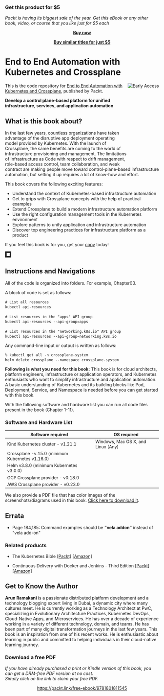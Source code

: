 
### Get this product for $5

<i>Packt is having its biggest sale of the year. Get this eBook or any other book, video, or course that you like just for $5 each</i>


<b><p align='center'>[Buy now](https://packt.link/9781801811545)</p></b>


<b><p align='center'>[Buy similar titles for just $5](https://subscription.packtpub.com/search)</p></b>


# End to End Automation with Kubernetes and Crossplane
<a href="https://www.packtpub.com/cloud-networking/end-to-end-automation-with-kubernetes-and-crossplane?utm_source=github&utm_medium=repository&utm_campaign=9781801811545"><img src="https://static.packt-cdn.com/products/9781801811545/cover/smaller" alt="Early Access" height="256px" align="right"></a>

This is the code repository for [End to End Automation with Kubernetes and Crossplane](https://www.packtpub.com/cloud-networking/end-to-end-automation-with-kubernetes-and-crossplane?utm_source=github&utm_medium=repository&utm_campaign=9781801811545), published by Packt.

**Develop a control plane-based platform for unified infrastructure, services, and application automation**

## What is this book about?
In the last few years, countless organizations have taken advantage of the disruptive app deployment operating model provided by Kubernetes. With the launch of Crossplane, the same benefits are coming to the world of infrastructure provisioning and management. The limitations of Infrastructure as Code with respect to drift management, role-based access control, team collaboration, and weak contract are making people move toward control-plane-based infrastructure automation, but setting it up requires a lot of know-how and effort. 

This book covers the following exciting features:
* Understand the context of Kubernetes-based infrastructure automation
* Get to grips with Crossplane concepts with the help of practical examples
* Extend Crossplane to build a modern infrastructure automation platform
* Use the right configuration management tools in the Kubernetes environment
* Explore patterns to unify application and infrastructure automation
* Discover top engineering practices for infrastructure platform as a product

If you feel this book is for you, get your [copy](https://www.amazon.com/dp/1801811547) today!

<a href="https://www.packtpub.com/?utm_source=github&utm_medium=banner&utm_campaign=GitHubBanner"><img src="https://raw.githubusercontent.com/PacktPublishing/GitHub/master/GitHub.png" 
alt="https://www.packtpub.com/" border="5" /></a>

## Instructions and Navigations
All of the code is organized into folders. For example, Chapter03.

A block of code is set as follows:
```
# List all resources
kubectl api-resources

# List resources in the "apps" API group
kubectl api-resources --api-group=apps

# List resources in the "networking.k8s.io" API group
kubectl api-resources --api-group=networking.k8s.io
```
Any command-line input or output is written as follows:
```
% kubectl get all -n crossplane-system
helm delete crossplane --namespace crossplane-system
```

**Following is what you need for this book:**
This book is for cloud architects, platform engineers, infrastructure or application operators, and Kubernetes enthusiasts who want to simplify infrastructure and application automation. A basic understanding of Kubernetes and its building blocks like Pod, Deployment, Service, and Namespace is needed before you can get started with this book.

With the following software and hardware list you can run all code files present in the book (Chapter 1-11).
### Software and Hardware List
| Software required | OS required |
| ------------------------------------ | ----------------------------------- |
| Kind Kubernetes cluster - v1.21.1 | Windows, Mac OS X, and Linux (Any) |
| Crossplane -v.15.0 (minimum Kubernetes v1.16.0) |  |
| Helm v3.8.0 (minimum Kubernetes v3.0.0) |  |
| GCP Crossplane provider - v0.18.0 |  |
| AWS Crossplane provider - v0.23.0 |  |

We also provide a PDF file that has color images of the screenshots/diagrams used in this book. [Click here to download it](https://packt.link/1j9JK).

<!-- 

-->
## Errata

* Page 184,185: Command examples should be **"vela addon"** instead of "vela add-on"

<!-- 

-->

### Related products
* The Kubernetes Bible [[Packt]](https://www.packtpub.com/product/the-kubernetes-bible/9781838827694?utm_source=github&utm_medium=repository&utm_campaign=9781838827694) [[Amazon]](https://www.amazon.com/dp/1838827692)

* Continuous Delivery with Docker and Jenkins - Third Edition [[Packt]](https://www.packtpub.com/product/continuous-delivery-with-docker-and-jenkins/9781803237480?utm_source=github&utm_medium=repository&utm_campaign=9781803237480) [[Amazon]](https://www.amazon.com/dp/1803237481)

## Get to Know the Author
**Arun Ramakani**
is a passionate distributed platform development and a technology blogging expert living in Dubai, a dynamic city where many cultures meet. He is currently working as a Technology Architect at PwC, specializing in Evolutionary Architecture Practices, Kubernetes DevOps, Cloud-Native Apps, and Microservices. He has over a decade of experience working in a variety of different technology, domain, and teams. He has been part of many digital transformation journeys in the last few years. This book is an inspiration from one of his recent works. He is enthusiastic about learning in public and committed to helping individuals in their cloud-native learning journey.


### Download a free PDF

 <i>If you have already purchased a print or Kindle version of this book, you can get a DRM-free PDF version at no cost.<br>Simply click on the link to claim your free PDF.</i>
<p align="center"> <a href="https://packt.link/free-ebook/9781801811545">https://packt.link/free-ebook/9781801811545 </a> </p>